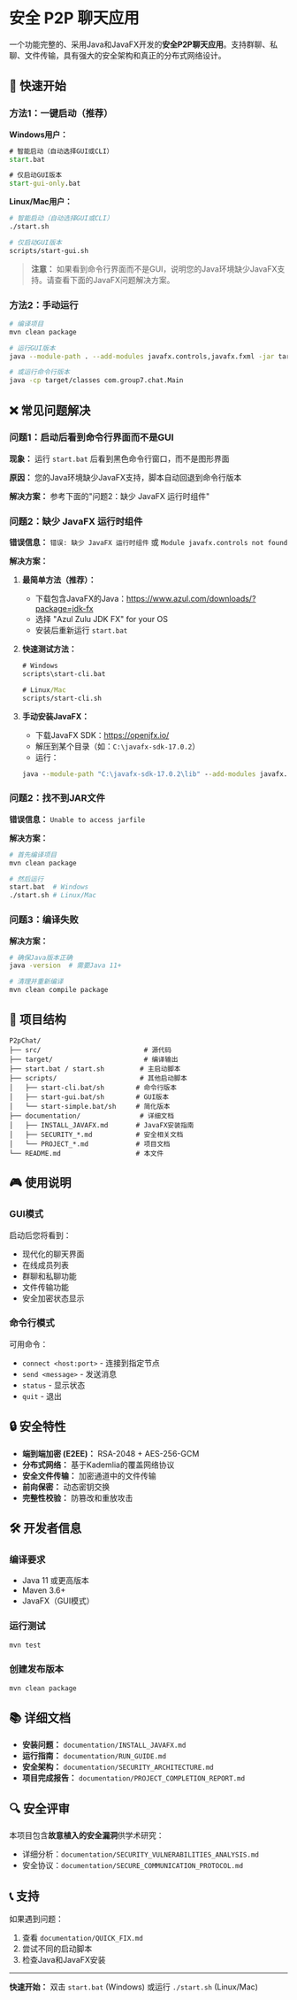 # 安全 P2P 聊天应用

一个功能完整的、采用Java和JavaFX开发的**安全P2P聊天应用**。支持群聊、私聊、文件传输，具有强大的安全架构和真正的分布式网络设计。

## 🚀 快速开始

### 方法1：一键启动（推荐）

**Windows用户：**
```cmd
# 智能启动（自动选择GUI或CLI）
start.bat

# 仅启动GUI版本
start-gui-only.bat
```

**Linux/Mac用户：**
```bash
# 智能启动（自动选择GUI或CLI）
./start.sh

# 仅启动GUI版本
scripts/start-gui.sh
```

> **注意：** 如果看到命令行界面而不是GUI，说明您的Java环境缺少JavaFX支持。请查看下面的JavaFX问题解决方案。

### 方法2：手动运行

```bash
# 编译项目
mvn clean package

# 运行GUI版本
java --module-path . --add-modules javafx.controls,javafx.fxml -jar target/p2p-chat-1.0-SNAPSHOT.jar

# 或运行命令行版本
java -cp target/classes com.group7.chat.Main
```

## ❌ 常见问题解决

### 问题1：启动后看到命令行界面而不是GUI

**现象：** 运行 `start.bat` 后看到黑色命令行窗口，而不是图形界面

**原因：** 您的Java环境缺少JavaFX支持，脚本自动回退到命令行版本

**解决方案：** 参考下面的"问题2：缺少 JavaFX 运行时组件"

### 问题2：缺少 JavaFX 运行时组件

**错误信息：** `错误: 缺少 JavaFX 运行时组件` 或 `Module javafx.controls not found`

**解决方案：**

1. **最简单方法（推荐）：**
   - 下载包含JavaFX的Java：https://www.azul.com/downloads/?package=jdk-fx
   - 选择 "Azul Zulu JDK FX" for your OS
   - 安装后重新运行 `start.bat`

2. **快速测试方法：**
   ```cmd
   # Windows
   scripts\start-cli.bat
   
   # Linux/Mac
   scripts/start-cli.sh
   ```

3. **手动安装JavaFX：**
   - 下载JavaFX SDK：https://openjfx.io/
   - 解压到某个目录（如：`C:\javafx-sdk-17.0.2`）
   - 运行：
   ```cmd
   java --module-path "C:\javafx-sdk-17.0.2\lib" --add-modules javafx.controls,javafx.fxml -jar target\p2p-chat-1.0-SNAPSHOT.jar
   ```

### 问题2：找不到JAR文件

**错误信息：** `Unable to access jarfile`

**解决方案：**
```bash
# 首先编译项目
mvn clean package

# 然后运行
start.bat  # Windows
./start.sh # Linux/Mac
```

### 问题3：编译失败

**解决方案：**
```bash
# 确保Java版本正确
java -version  # 需要Java 11+

# 清理并重新编译
mvn clean compile package
```

## 📁 项目结构

```
P2pChat/
├── src/                          # 源代码
├── target/                       # 编译输出
├── start.bat / start.sh         # 主启动脚本
├── scripts/                     # 其他启动脚本
│   ├── start-cli.bat/sh        # 命令行版本
│   ├── start-gui.bat/sh        # GUI版本
│   └── start-simple.bat/sh     # 简化版本
├── documentation/               # 详细文档
│   ├── INSTALL_JAVAFX.md       # JavaFX安装指南
│   ├── SECURITY_*.md           # 安全相关文档
│   └── PROJECT_*.md            # 项目文档
└── README.md                   # 本文件
```

## 🎮 使用说明

### GUI模式
启动后您将看到：
- 现代化的聊天界面
- 在线成员列表
- 群聊和私聊功能
- 文件传输功能
- 安全加密状态显示

### 命令行模式
可用命令：
- `connect <host:port>` - 连接到指定节点
- `send <message>` - 发送消息
- `status` - 显示状态
- `quit` - 退出

## 🔒 安全特性

- **端到端加密 (E2EE)：** RSA-2048 + AES-256-GCM
- **分布式网络：** 基于Kademlia的覆盖网络协议
- **安全文件传输：** 加密通道中的文件传输
- **前向保密：** 动态密钥交换
- **完整性校验：** 防篡改和重放攻击

## 🛠️ 开发者信息

### 编译要求
- Java 11 或更高版本
- Maven 3.6+
- JavaFX（GUI模式）

### 运行测试
```bash
mvn test
```

### 创建发布版本
```bash
mvn clean package
```

## 📚 详细文档

- **安装问题：** `documentation/INSTALL_JAVAFX.md`
- **运行指南：** `documentation/RUN_GUIDE.md`
- **安全架构：** `documentation/SECURITY_ARCHITECTURE.md`
- **项目完成报告：** `documentation/PROJECT_COMPLETION_REPORT.md`

## 🔍 安全评审

本项目包含**故意植入的安全漏洞**供学术研究：
- 详细分析：`documentation/SECURITY_VULNERABILITIES_ANALYSIS.md`
- 安全协议：`documentation/SECURE_COMMUNICATION_PROTOCOL.md`

## 📞 支持

如果遇到问题：
1. 查看 `documentation/QUICK_FIX.md`
2. 尝试不同的启动脚本
3. 检查Java和JavaFX安装

---

**快速开始：** 双击 `start.bat` (Windows) 或运行 `./start.sh` (Linux/Mac)
